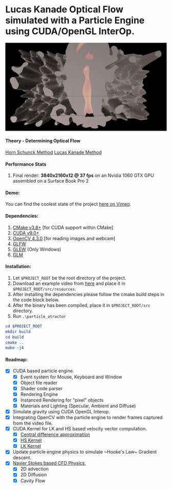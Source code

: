 # Lucas Kanade Optical Flow simulated with a Particle Engine using CUDA/OpenGL InterOp.

![Particle engine rendering 1024^3*30 triangles on the left and OPtFlow on the right.](./res/optflow_cfd.png)

#### Theory - Determining Optical Flow
[Horn Schunck Method](http://image.diku.dk/imagecanon/material/HornSchunckOptical_Flow.pdf)
[Lucas Kanade Method](http://robots.stanford.edu/cs223b04/algo_tracking.pdf)
#### Performance Stats
1. Final render: __3840x2160x12 @ 37 fps__ on an Nvidia 1060 GTX GPU assembled on a Surface Book Pro 2 

#### Demo:
You can find the coolest state of the project [here on Vimeo](https://vimeo.com/408605423).

#### Dependencies:

1. [CMake v3.8+](https://cmake.org/download/) [for CUDA support within CMake]
2. [CUDA v9.0+](https://developer.nvidia.com/cuda-92-download-archive) 
3. [OpenCV 4.3.0](https://github.com/opencv/opencv/archive/4.3.0.tar.gz) [for reading images and webcam]
4. [GLFW](https://github.com/glfw/glfw)
5. [GLEW](https://github.com/nigels-com/glew/archive/glew-2.1.0.tar.gz) (Only Windows)
6. [GLM](https://github.com/g-truc/glm/archive/0.9.9.8.tar.gz)

#### Installation:

1. Let `$PROJECT_ROOT` be the root directory of the project.
2. Download an example video from [here](https://drive.google.com/open?id=1gg7qESE4TFNfjMmYdOnTzwgEwnnZV7UT) and place it in `$PROJECT_ROOT/src/resources`.
3. After installing the dependencies please follow the cmake build steps in the code block below.
4. After the binary has been compiled, place it in `$PROJECT_ROOT/src` directory.
5. Run `.\particle_atractor`

```cmake
cd $PROJECT_ROOT
mkdir build
cd build
cmake ..
make -j4
```

#### Roadmap:

- [x] CUDA based particle engine.
  - [x] Event system for Mouse, Keyboard and Window
  - [x] Object file reader
  - [x] Shader code parser
  - [x] Rendering Engine
  - [x] Instanced Rendering for "pixel" objects
  - [x] Materials and Lighting (Specular, Ambient and Diffuse)
- [x] Simulate gravity using CUDA OpenGL Interop.
- [x] Integrating OpenCV with the particle engine to render frames captured from the video file.
- [x] CUDA Kernel for LK and HS based velocity vector computation.
  - [x] [Central difference approximation](https://github.com/KaunilD/particle_attractor/blob/master/src/cuda/optflow.cu#L67)
  - [x] [HS Kernel](https://github.com/KaunilD/particle_attractor/blob/master/src/cuda/optflow.cu#L143)
  - [x] [LK Kernel](https://github.com/KaunilD/particle_attractor/blob/master/src/cuda/optflow.cu#L143)
- [x] Update particle engine physics to simulate ~Hooke's Law~ Gradient descent.
- [x] [Navier Stokes based CFD Physics.](https://github.com/KaunilD/particle_attractor/blob/master/src/cuda/optflow.cu#L300)
  - [x] 2D advection
  - [x] 2D Diffusion
  - [x] Cavity Flow
